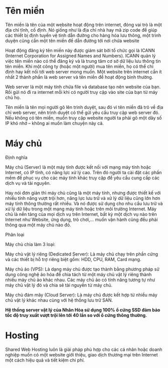 # Tên miền

Tên miền là tên của một website hoạt động trên internet, đóng vai trò là một địa chỉ tĩnh, cố định. Nó giống như là địa chỉ nhà hay mã zip code để giúp các thiết bị định tuyến vệ tinh dẫn đường cho hàng hóa lưu thông, một trình duyện cũng cần một tên miền để dẫn đường tới nơi chứa website

Hoạt động đăng ký tên miền này được giám sát bởi tổ chức gọi là ICANN (Internet Corporation for Assigned Names and Numbers). ICANN quản lý việc tên miền nào có thể đăng ký và là trung tâm cơ sở dữ liệu lưu thông tin tên miền. Khi một công ty (hoặc một người) mua tên miền, họ có thể chỉ định hay kết nối tới web server mong muốn. Một website trên internet cần ít nhất 2 thành phần là web server và tên miền để hoạt động bình thường.

Web server là một máy tính chứa file và database tạo nên website của bạn. Rồi gửi nó đi ra internet mỗi khi có người truy cập vào site của bạn từ máy chủ họ.

Tên miền là tên mọi người gõ lên trình duyệt, sau đó vì tên miền đã trỏ về địa chỉ web server, nên trình duyệt có thể gửi yêu cầu truy cập web server đó. Nếu không có tên miền, muốn truy cập website người ta phải gõ một dãy số IP khó nhớ – không ai muốn làm chuyện này cả.

# Máy chủ 

Định nghĩa

Máy chủ (Server) là một máy tính được kết nối với mạng máy tính hoặc Internet, có IP tĩnh, có năng lực xử lý cao. Trên đó người ta cài đặt các phần mềm để phục vụ cho các máy tính khác truy cập để yêu cầu cung cấp các dịch vụ và tài nguyên.

Hay nói đơn giản thì máy chủ cũng là một máy tính, nhưng được thiết kế với nhiều tính năng vượt trội hơn, năng lực lưu trữ và xử lý dữ liệu cũng lớn hơn máy tính thông thường rất nhiều. Và nó được sử dụng cho nhu cầu lưu trữ và xử lý dữ liệu trong một mạng máy tính hoặc trên môi trường Internet. Máy chủ là nền tảng của mọi dịch vụ trên Internet, bất kỳ một dịch vụ nào trên Internet như Website, ứng dụng, trò chơi,… muốn vận hành cũng đều phải thông qua một máy chủ nào đó.

Phân loại

Máy chủ chia làm 3 loại:

Máy chủ vật lý riêng (Dedicated Server): Là máy chủ chạy trên phần cứng và các thiết bị hỗ trợ riêng biệt gồm: HDD, CPU, RAM, Card mạng.

Máy chủ ảo (VPS): Là dạng máy chủ được tạo thành bằng phương pháp sử dụng công nghệ ảo hóa để chia tách từ một máy chủ vật lý riêng thành nhiều máy chủ ảo khác nhau. Các máy chủ ảo có tính năng tương tự như máy chủ vật lý đó và chia sẻ tài nguyên từ máy chủ.

Máy chủ đám mây (Cloud Server): Là máy chủ được kết hợp từ nhiều máy chủ vật lý khác nhau cùng với hệ thống lưu trữ SAN.

**Hệ thống server vật lý của Nhân Hòa sử dụng 100% ổ cứng SSD đảm bảo tốc độ truy xuất vượt trội lên tới 40 lần so với ổ cứng thông thường.**

# Hosting

Shared Web Hosting luôn là giải pháp phù hợp cho các cá nhân hoặc doanh nghiệp muốn có một website giới thiệu, giao dịch thương mại trên Internet một cách hiệu quả và tiết kiệm chi phí.
